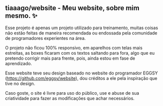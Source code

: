 ## tiaaago/website - Meu website, sobre mim mesmo. ✨
Esse projeto é apenas um projeto utilizado para treinamento, muitas coisas não estão feitas de maneira recomendada ou endossada pela comunidade de programadores experientes na área.

O projeto não ficou 100% responsivo, em aparelhos com telas mais estreitas, as boxes ficaram com os textos saltando para fora, algo que eu pretendo corrigir mais para frente, pois, ainda estou em fase de aprendizado.

Esse website teve seu design baseado no website do programador EGGSY (https://github.com/eggsy/website), dou créditos a ele pela inspiração que tive no design.

Caso goste, o site é livre para uso do público, use e abuse de sua criatividade para fazer as modificações que achar necessários.
